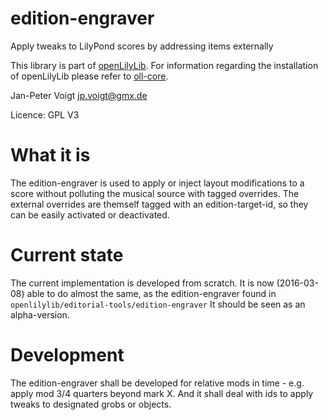 # edition-engraver
Apply tweaks to LilyPond scores by addressing items externally

This library is part of [openLilyLib](https://github.com/openlilylib). For information
regarding the installation of openLilyLib please refer to [oll-core](https://github.com/openlilylib/oll-core).

Jan-Peter Voigt <jp.voigt@gmx.de>

Licence: GPL V3

# What it is
The edition-engraver is used to apply or inject layout modifications to a score without
polluting the musical source with tagged overrides. The external overrides are themself
tagged with an edition-target-id, so they can be easily activated or deactivated.

# Current state
The current implementation is developed from scratch. It is now (2016-03-08) able to do
almost the same, as the edition-engraver found in `openlilylib/editorial-tools/edition-engraver`
It should be seen as an alpha-version.

# Development
The edition-engraver shall be developed for relative mods in time - e.g. apply mod 3/4
quarters beyond mark X. And it shall deal with ids to apply tweaks to designated grobs
or objects.

